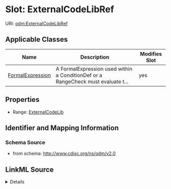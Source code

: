 # Slot: ExternalCodeLibRef

URI: [odm:ExternalCodeLibRef](http://www.cdisc.org/ns/odm/v2.0/ExternalCodeLibRef)



<!-- no inheritance hierarchy -->




## Applicable Classes

| Name | Description | Modifies Slot |
| --- | --- | --- |
[FormalExpression](FormalExpression.md) | A FormalExpression used within a ConditionDef or a RangeCheck must evaluate t... |  yes  |







## Properties

* Range: [ExternalCodeLib](ExternalCodeLib.md)





## Identifier and Mapping Information







### Schema Source


* from schema: http://www.cdisc.org/ns/odm/v2.0




## LinkML Source

<details>
```yaml
name: ExternalCodeLibRef
from_schema: http://www.cdisc.org/ns/odm/v2.0
rank: 1000
identifier: false
alias: ExternalCodeLibRef
domain_of:
- FormalExpression
range: ExternalCodeLib

```
</details>